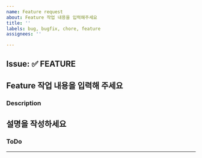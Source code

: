```yaml
---
name: Feature request
about: Feature 작업 내용을 입력해주세요
title: ''
labels: bug, bugfix, chore, feature
assignees: ''

---
```


## Issue: :white_check_mark: FEATURE
Feature 작업 내용을 입력해 주세요 
---
### Description
설명을 작성하세요
---

### ToDo
---

